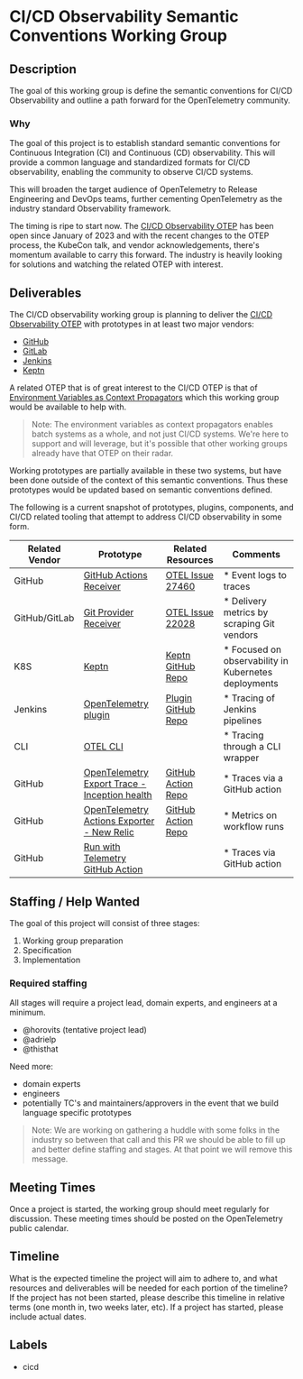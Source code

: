 # CI/CD Observability Semantic Conventions Working Group

## Description

The goal of this working group is define the semantic conventions for CI/CD Observability and outline 
a path forward for the OpenTelemetry community. 

### Why

The goal of this project is to establish standard semantic conventions for Continuous
Integration (CI) and Continuous (CD) observability. This will provide a common language
and standardized formats for CI/CD observability, enabling the community to observe CI/CD systems.

This will broaden the target audience of OpenTelemetry to Release Engineering and DevOps teams,
further cementing OpenTelemetry as the industry standard Observability framework.

The timing is ripe to start now. The [CI/CD Observability OTEP](https://github.com/open-telemetry/oteps/pull/223/files)
has been open since January of 2023 and with the recent changes to the OTEP process, the KubeCon talk, and vendor acknowledgements, there's momentum available to carry this forward. The industry 
is heavily looking for solutions and watching the related OTEP with interest.

## Deliverables

The CI/CD observability working group is planning to deliver the [CI/CD Observability OTEP](https://github.com/open-telemetry/oteps/pull/223/files) with prototypes in at least two major vendors:

* [GitHub](https://github.com)
* [GitLab](https://gitlab.com)
* [Jenkins](https://www.jenkins.io/)
* [Keptn](https://lifecycle.keptn.sh/)

A related OTEP that is of great interest to the CI/CD OTEP is that of [Environment Variables as Context Propagators](https://github.com/open-telemetry/opentelemetry-specification/issues/740) which this working group would be available to help with.

> Note: The environment variables as context propagators enables batch systems as a whole, and not just CI/CD systems. We're here to support and will leverage, but it's possible that other working groups already have that OTEP on their radar.

Working prototypes are partially available in these two systems, but have been done outside of the context of this semantic conventions. Thus these prototypes would be updated based on semantic conventions defined.

The following is a current snapshot of prototypes, plugins, components, and CI/CD related tooling that attempt to address CI/CD observability in some form.

| Related Vendor | Prototype                                                                                                                                                   | Related Resources                                                                                  | Comments                                                                      |
|----------------|-------------------------------------------------------------------------------------------------------------------------------------------------------------|----------------------------------------------------------------------------------------------------|-------------------------------------------------------------------------------|
| GitHub         | [GitHub Actions Receiver](https://github.com/krzko/opentelemetry-collector-contrib/tree/feat-add-githubactionseventreceiver/receiver/githubactionsreceiver) | [OTEL Issue 27460](https://github.com/open-telemetry/opentelemetry-collector-contrib/issues/27460) | * Event logs to traces                                                        |
| GitHub/GitLab  | [Git Provider Receiver](https://github.com/liatrio/liatrio-otel-collector/tree/main/pkg/receiver/gitproviderreceiver)                                       | [OTEL Issue 22028](https://github.com/open-telemetry/opentelemetry-collector-contrib/issues/22028) | * Delivery metrics by scraping Git vendors                                    |
| K8S            | [Keptn](https://lifecycle.keptn.sh/)                                                                                                                        | [Keptn GitHub Repo](https://github.com/keptn/lifecycle-toolkit)                                    | * Focused on observability in Kubernetes deployments                          |
| Jenkins        | [OpenTelemetry plugin](https://plugins.jenkins.io/opentelemetry/)                                                                                           | [Plugin GitHub Repo](https://github.com/jenkinsci/opentelemetry-plugin)                            | * Tracing of Jenkins pipelines                                                |
| CLI            | [OTEL CLI](https://github.com/equinix-labs/otel-cli)                                                                                                        |                                                                                                    | * Tracing through a CLI wrapper                                               |
| GitHub         | [OpenTelemetry Export Trace - Inception health](https://github.com/marketplace/actions/opentelemetry-export-trace)                                          | [GitHub Action Repo](https://github.com/inception-health/otel-export-trace-action)                 | * Traces via a GitHub action                                                  |
| GitHub         | [OpenTelemetry Actions Exporter - New Relic](https://github.com/marketplace/actions/new-relic-opentelemetry-github-actions-exporter)                        | [GitHub Action Repo](https://github.com/newrelic-experimental/gha-new-relic-exporter)              | * Metrics on workflow runs                                                    |
| GitHub         | [Run with Telemetry GitHub Action](https://github.com/krzko/run-with-telemetry)                                                                             |                                                                                                    | * Traces via GitHub action                                                    |


## Staffing / Help Wanted

The goal of this project will consist of three stages:

1. Working group preparation
2. Specification
3. Implementation

### Required staffing

All stages will require a project lead, domain experts, and engineers at a minimum. 

* @horovits (tentative project lead)
* @adrielp
* @thisthat

Need more:

* domain experts
* engineers
* potentially TC's and maintainers/approvers in the event that we build language specific prototypes

> Note: We are working on gathering a huddle with some folks in the industry so between that call and this PR we should be able to fill up and better define staffing and stages. At that point we will remove this message.

## Meeting Times

Once a project is started, the working group should meet regularly for discussion. These meeting times should be posted on the OpenTelemetry public calendar.

## Timeline

What is the expected timeline the project will aim to adhere to, and what resources and deliverables will be needed for each portion of the timeline? If the project has not been started, please describe this timeline in relative terms (one month in, two weeks later, etc). If a project has started, please include actual dates.

## Labels

* cicd
